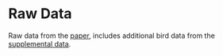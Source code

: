 # Raw Data

Raw data from the [paper](https://datadryad.org/resource/doi:10.5061/dryad.8rr0498), includes additional bird data from the [supplemental data](https://royalsocietypublishing.org/action/downloadSupplement?doi=10.1098%2Frspb.2019.0364&file=rspb20190364supp1.pdf).

